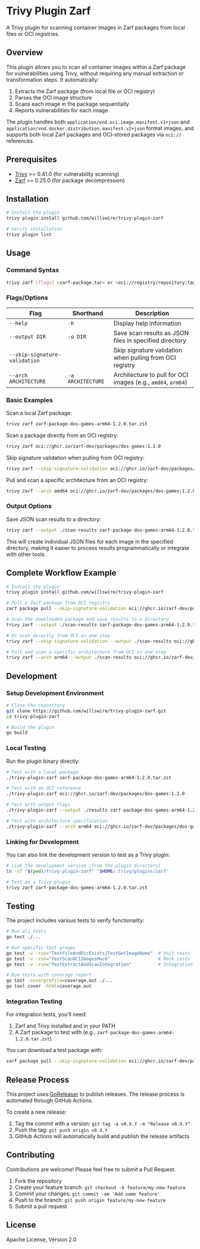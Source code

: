 # Trivy Plugin Zarf

A Trivy plugin for scanning container images in Zarf packages from local files or OCI registries.

## Overview

This plugin allows you to scan all container images within a Zarf package for vulnerabilities using Trivy, without requiring any manual extraction or transformation steps. It automatically:

1. Extracts the Zarf package (from local file or OCI registry)
2. Parses the OCI image structure
3. Scans each image in the package sequentially
4. Reports vulnerabilities for each image

The plugin handles both `application/vnd.oci.image.manifest.v1+json` and `application/vnd.docker.distribution.manifest.v2+json` format images, and supports both local Zarf packages and OCI-stored packages via `oci://` references.

## Prerequisites

- [Trivy](https://github.com/aquasecurity/trivy) >= 0.41.0 (for vulnerability scanning)
- [Zarf](https://github.com/defenseunicorns/zarf) >= 0.25.0 (for package decompression)

## Installation

```bash
# Install the plugin
trivy plugin install github.com/willswire/trivy-plugin-zarf

# Verify installation
trivy plugin list
```

## Usage

### Command Syntax

```bash
trivy zarf [flags] <zarf-package.tar> or <oci://registry/repository:tag>
```

### Flags/Options

| Flag | Shorthand | Description |
|------|-----------|-------------|
| `--help` | `-h` | Display help information |
| `--output DIR` | `-o DIR` | Save scan results as JSON files in specified directory |
| `--skip-signature-validation` | | Skip signature validation when pulling from OCI registry |
| `--arch ARCHITECTURE` | `-a ARCHITECTURE` | Architecture to pull for OCI images (e.g., `amd64`, `arm64`) |

### Basic Examples

Scan a local Zarf package:

```bash
trivy zarf zarf-package-dos-games-arm64-1.2.0.tar.zst
```

Scan a package directly from an OCI registry:

```bash
trivy zarf oci://ghcr.io/zarf-dev/packages/dos-games:1.2.0
```

Skip signature validation when pulling from OCI registry:

```bash
trivy zarf --skip-signature-validation oci://ghcr.io/zarf-dev/packages/dos-games:1.2.0
```

Pull and scan a specific architecture from an OCI registry:

```bash
trivy zarf --arch amd64 oci://ghcr.io/zarf-dev/packages/dos-games:1.2.0
```

### Output Options

Save JSON scan results to a directory:

```bash
trivy zarf --output ./scan-results zarf-package-dos-games-arm64-1.2.0.tar.zst
```

This will create individual JSON files for each image in the specified directory, making it easier to process results programmatically or integrate with other tools.

## Complete Workflow Example

```bash
# Install the plugin
trivy plugin install github.com/willswire/trivy-plugin-zarf

# Pull a Zarf package from OCI registry
zarf package pull --skip-signature-validation oci://ghcr.io/zarf-dev/packages/dos-games:1.2.0

# Scan the downloaded package and save results to a directory
trivy zarf --output ./scan-results zarf-package-dos-games-arm64-1.2.0.tar.zst

# Or scan directly from OCI in one step
trivy zarf --skip-signature-validation --output ./scan-results oci://ghcr.io/zarf-dev/packages/dos-games:1.2.0

# Pull and scan a specific architecture from OCI in one step
trivy zarf --arch arm64 --output ./scan-results oci://ghcr.io/zarf-dev/packages/dos-games:1.2.0
```

## Development

### Setup Development Environment

```bash
# Clone the repository
git clone https://github.com/willswire/trivy-plugin-zarf.git
cd trivy-plugin-zarf

# Build the plugin
go build
```

### Local Testing

Run the plugin binary directly:

```bash
# Test with a local package
./trivy-plugin-zarf zarf-package-dos-games-arm64-1.2.0.tar.zst

# Test with an OCI reference
./trivy-plugin-zarf oci://ghcr.io/zarf-dev/packages/dos-games:1.2.0

# Test with output flags
./trivy-plugin-zarf --output ./results zarf-package-dos-games-arm64-1.2.0.tar.zst

# Test with architecture specification
./trivy-plugin-zarf --arch arm64 oci://ghcr.io/zarf-dev/packages/dos-games:1.2.0
```

### Linking for Development

You can also link the development version to test as a Trivy plugin:

```bash
# Link the development version (from the plugin directory)
ln -sf "$(pwd)/trivy-plugin-zarf" "$HOME/.trivy/plugins/zarf"

# Test as a Trivy plugin
trivy zarf zarf-package-dos-games-arm64-1.2.0.tar.zst
```

## Testing

The project includes various tests to verify functionality:

```bash
# Run all tests
go test ./...

# Run specific test groups
go test -v -run="TestFileAndDirExists|TestGetImageName"  # Unit tests
go test -v -run="TestScanOCIImagesMock"                  # Mock tests
go test -v -run="TestExtractAndScanIntegration"          # Integration tests

# Run tests with coverage report
go test -coverprofile=coverage.out ./...
go tool cover -html=coverage.out
```

### Integration Testing

For integration tests, you'll need:

1. Zarf and Trivy installed and in your PATH
2. A Zarf package to test with (e.g., `zarf-package-dos-games-arm64-1.2.0.tar.zst`)

You can download a test package with:

```bash
zarf package pull --skip-signature-validation oci://ghcr.io/zarf-dev/packages/dos-games:1.2.0
```

## Release Process

This project uses [GoReleaser](https://goreleaser.com/) to publish releases. The release process is automated through GitHub Actions.

To create a new release:

1. Tag the commit with a version: `git tag -a v0.X.Y -m "Release v0.X.Y"`
2. Push the tag: `git push origin v0.X.Y`
3. GitHub Actions will automatically build and publish the release artifacts

## Contributing

Contributions are welcome! Please feel free to submit a Pull Request.

1. Fork the repository
2. Create your feature branch: `git checkout -b feature/my-new-feature`
3. Commit your changes: `git commit -am 'Add some feature'`
4. Push to the branch: `git push origin feature/my-new-feature`
5. Submit a pull request

## License

Apache License, Version 2.0

